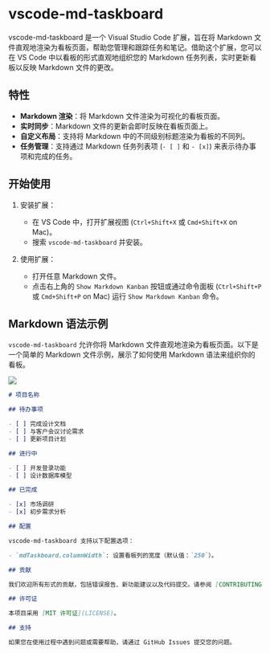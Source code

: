 # vscode-md-taskboard

vscode-md-taskboard 是一个 Visual Studio Code 扩展，旨在将 Markdown 文件直观地渲染为看板页面，帮助您管理和跟踪任务和笔记。借助这个扩展，您可以在 VS Code 中以看板的形式直观地组织您的 Markdown 任务列表，实时更新看板以反映 Markdown 文件的更改。

## 特性

- **Markdown 渲染**：将 Markdown 文件渲染为可视化的看板页面。
- **实时同步**：Markdown 文件的更新会即时反映在看板页面上。
- **自定义布局**：支持将 Markdown 中的不同级别标题渲染为看板的不同列。
- **任务管理**：支持通过 Markdown 任务列表项 (`- [ ]` 和 `- [x]`) 来表示待办事项和完成的任务。

## 开始使用

1. 安装扩展：

   - 在 VS Code 中，打开扩展视图 (`Ctrl+Shift+X` 或 `Cmd+Shift+X` on Mac)。
   - 搜索 `vscode-md-taskboard` 并安装。

2. 使用扩展：
   - 打开任意 Markdown 文件。
   - 点击右上角的 `Show Markdown Kanban` 按钮或通过命令面板 (`Ctrl+Shift+P` 或 `Cmd+Shift+P` on Mac) 运行 `Show Markdown Kanban` 命令。

## Markdown 语法示例

`vscode-md-taskboard` 允许你将 Markdown 文件直观地渲染为看板页面。以下是一个简单的 Markdown 文件示例，展示了如何使用 Markdown 语法来组织你的看板。

![](https://img.wiki-power.com/d/wiki-media/img/20240324234235.png)

```markdown
# 项目名称

## 待办事项

- [ ] 完成设计文档
- [ ] 与客户会议讨论需求
- [ ] 更新项目计划

## 进行中

- [ ] 开发登录功能
- [ ] 设计数据库模型

## 已完成

- [x] 市场调研
- [x] 初步需求分析

## 配置

vscode-md-taskboard 支持以下配置选项：

- `mdTaskboard.columnWidth`: 设置看板列的宽度（默认值：`250`）。

## 贡献

我们欢迎所有形式的贡献，包括错误报告、新功能建议以及代码提交。请参阅 [CONTRIBUTING.md](CONTRIBUTING.md) 了解更多信息。

## 许可证

本项目采用 [MIT 许可证](LICENSE)。

## 支持

如果您在使用过程中遇到问题或需要帮助，请通过 GitHub Issues 提交您的问题。
```
